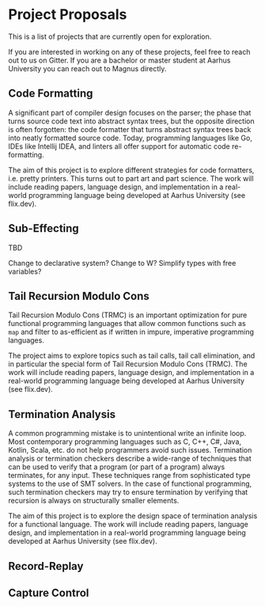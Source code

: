 # Project Proposals

This is a list of projects that are currently open for exploration.

If you are interested in working on any of these projects, feel free to reach
out to us on Gitter. If you are a bachelor or master student at Aarhus
University you can reach out to Magnus directly. 

## Code Formatting
A significant part of compiler design focuses on the parser; the phase that turns
source code text into abstract syntax trees, but the opposite direction is often
forgotten: the code formatter that turns abstract syntax trees back into neatly
formatted source code. Today, programming languages like Go, IDEs like Intellij IDEA,
and linters all offer support for automatic code re-formatting.

The aim of this project is to explore different strategies for code formatters,
i.e. pretty printers. This turns out to part art and part science.
The work will include reading papers, language design, and implementation 
in a real-world programming language being developed
at Aarhus University (see flix.dev).

## Sub-Effecting

TBD

Change to declarative system?
Change to W?
Simplify types with free variables?


## Tail Recursion Modulo Cons

Tail Recursion Modulo Cons (TRMC) is an important optimization for pure
functional programming languages that allow common functions such as `map` and
filter to as-efficient as if written in impure, imperative programming languages.

The project aims to explore topics such as tail calls, tail call elimination,
and in particular the special form of Tail Recursion Modulo Cons (TRMC).
The work will include reading papers, language
design, and implementation in a real-world programming language being developed
at Aarhus University (see flix.dev).

## Termination Analysis
A common programming mistake is to unintentional write an infinite loop. Most
contemporary programming languages such as C, C++, C#, Java, Kotlin, Scala, etc.
do not help programmers avoid such issues. Termination analysis or termination
checkers describe a wide-range of techniques that can be used to verify that a
program (or part of a program) always terminates, for any input. These
techniques range from sophisticated type systems to the use of SMT solvers. In
the case of functional programming, such termination checkers may try to ensure
termination by verifying that recursion is always on structurally smaller
elements. 

The aim of this project is to explore the design space of termination analysis
for a functional language. The work will include reading papers, language
design, and implementation in a real-world programming language being developed
at Aarhus University (see flix.dev).

## Record-Replay

## Capture Control

